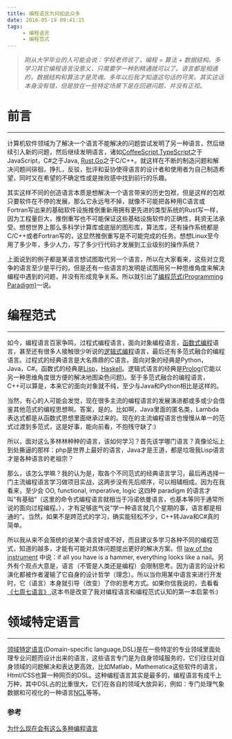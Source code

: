 ```yaml
---
title: 编程语言为何如此众多
date: 2016-05-19 09:41:15
tags:
     - 编程语言
     - 编程范式 
---
```


> *刚从大学毕业的人可能会说：学校老师说了，编程 = 算法 + 数据结构。多学习其它编程语言没意义，只需要学一种到精通就可以了。语言都是相通的，数据结构和算法才是灵魂。多年以后我才知道这句话的可笑。其实这话本身没有错，但是放在一些特定场景下是在回避问题，并没有正视。*


# 前言

***

计算机软件领域为了解决一个语言不能解决的问题尝试发明了另一种语言，然后继续引入新的问题，然后继续发明语言，诸如[CoffeeScript](http://coffee-script.org/),[TypeScript](http://www.typescriptlang.org/)之于JavaScript，C#之于Java, [Rust](https://www.rust-lang.org/en-US/),[Go](https://golang.org/)之于C/C++。就这样在不断的制造问题和解决问题间徘徊，挣扎，反驳，批评和妥协使得语言的设计者和使用者为自己制造希望，同时又在希望的不确定性或是挫败感中找到前行的乐趣。

其实这样不同的创造语言本质是想解决一个语言带来的历史包袱，但是这样的包袱只要软件在不停的发展，那么它永远甩不掉，就像不可能把各种用C语言或Fortran写出来的基础软件设施推倒重新用拥有更先进的类型系统的Rust写一样，因为工程量巨大，推倒重写也不可能保证这些基础设施软件的正确性，耗资无法承受。想想世界上那么多科学计算库或底层的图形库，算法库，还有操作系统都是C/C++或者Fortran写的，这显然推倒重写是不可能完成的任务。想想Linux至今用了多少年，多少人力，写了多少行代码才发展到工业级别的操作系统？

上面说到的例子都是某语言想试图取代另一个语言，所以在大家看来，这些对立竞争的语言至少是平行的。但是还有一些语言的发明是试图用另一种思维角度来解决编程中遇到的问题，并没有形成竞争关系。所以就引出了[编程范式(Programming Paradigm)](https://en.wikipedia.org/wiki/Programming_paradigm)一说。

# 编程范式

***

如今，编程语言百家争鸣，过程式编程语言，面向对象编程语言，[函数式编程](https://en.wikipedia.org/wiki/Functional_programming)语言，甚至还有很多人接触很少听说的[逻辑式编程](https://en.wikipedia.org/wiki/Logic_programming)语言，最后还有多范式融合的编程语言。过程式的经典语言是大名鼎鼎的C语言。面向对象的经典是Python，Java，C#。函数式的经典是[Lisp](https://en.wikipedia.org/wiki/Lisp_programming_language)，[Haskell](https://en.wikipedia.org/wiki/Haskell_programming_language)。逻辑式语言的经典是[Prolog](https://en.wikipedia.org/wiki/Prolog)(它能以另一种思维角度很方便的解决地图染色问题)。至于多范式融合的编程语言，C++可以算是，本来它的面向对象就不纯，至少与Java和Python相比是这样的。

当然，有心的人可能会发觉，现在很多主流的编程语言的发展演进都或多或少会借鉴其他范式的编程思想啊。答案，是的。比如啊，Java里面的匿名类，Lambda表达式都是从函数式思想里面继承过来的。现在的主流编程语言也慢慢从单一的范式过渡到多范式，这是好事，能向前看，不抱残守缺了:)

所以，面对这么多林林种种的语言，该如何学习？首先该学哪门语言？真像论坛上到处撕逼的那样：php是世界上最好的语言，Java才是王道，都是垃圾我Lisp语言才是各种语言的老祖宗？

那么，该怎么学嘛？我的认为是，取各个不同范式的经典语言学习，最后再选择一门主流编程语言学习做项目实战，这两步没有先后顺序，可以相辅相成。因为在我看来，至少会 OO, functional, imperative, logic 这四种 paradigm 的语言才叫“有基础”（这里的命令式编程语言就相当于冯诺依曼语言，也基本等同于通常所说的面向过程编程。），才有足够底气说“学一种语言就几个星期的事，语言都是相通的”。当然，如果不是跨范式的学习，确实能轻松不少，C++转Java和C#真的简单。

所以我从来不会笼统的说某个语言好或不好，而且建议多学习各种不同的编程范式，知道的越多，才能有可能对具体问题提出更好的解决方案。但 [law of the instrument](https://en.wikipedia.org/wiki/Law_of_the_instrument) 中说：if all you have is a hammer, everything looks like a nail。另外有个观点大意是，语言（不管是人类还是编程）会限制思考。因为语言的设计和演化都被作者灌输了它自身的设计哲学（理念）。所以当你用某中语言来进行开发时，它（语言）本身就引导（改变）了你的思考方式。如果你信我说的，去看看[《七周七语言》](https://book.douban.com/subject/10555435/),这本书是改变了我对编程语言和编程范式认知的第一本启蒙书:)

# 领域特定语言

***

[领域特定语言](https://en.wikipedia.org/wiki/Domain-specific_language)(Domain-specific language,DSL)是在一些特定的专业领域里面处理专业问题而设计出来的语言，这些语言专门是为自身领域服务的，它们往往对自身领域的问题解决和表达更高效，比如Matlab，Mathematica这些软件的语言，Html/CSS也算一种网页的DSL。这种编程语言其实是最多的，编程语言有成千上万种，其中DSL占的比重很大，它们在各自的领域大放异彩，例如：专门处理气象数据和可视化的一种语言[NCL](http://www.ncl.ucar.edu/)等等。


### 参考
[为什么现在会有这么多种编程语言](https://www.zhihu.com/question/20104312)